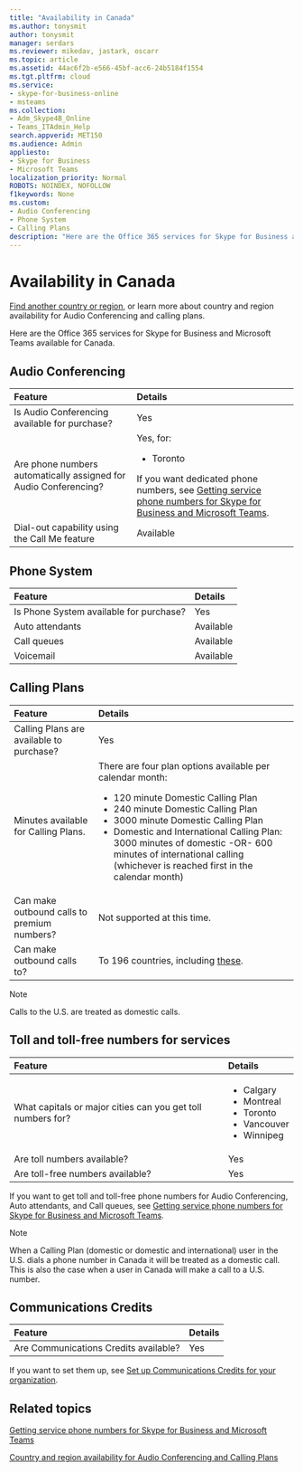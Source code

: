 ```yaml
---
title: "Availability in Canada"
ms.author: tonysmit
author: tonysmit
manager: serdars
ms.reviewer: mikedav, jastark, oscarr
ms.topic: article
ms.assetid: 44ac6f2b-e566-45bf-acc6-24b5184f1554
ms.tgt.pltfrm: cloud
ms.service: 
- skype-for-business-online
- msteams
ms.collection: 
- Adm_Skype4B_Online 
- Teams_ITAdmin_Help
search.appverid: MET150
ms.audience: Admin
appliesto:
- Skype for Business 
- Microsoft Teams
localization_priority: Normal
ROBOTS: NOINDEX, NOFOLLOW
f1keywords: None
ms.custom:
- Audio Conferencing
- Phone System
- Calling Plans
description: "Here are the Office 365 services for Skype for Business and Microsoft Teams available for Canada."
---
```


# Availability in Canada

[Find another country or region](country-and-region-availability-for-audio-conferencing-and-calling-plans.md), or learn more about country and region availability for Audio Conferencing and calling plans.

Here are the Office 365 services for Skype for Business and Microsoft Teams available for Canada.

## Audio Conferencing

|**Feature**|**Details**|
|:-----|:-----|
|Is Audio Conferencing available for purchase?  <br/> |Yes  <br/> |
|Are phone numbers automatically assigned for Audio Conferencing?  <br/> |Yes, for:<br/><ul><li> Toronto</ul>If you want dedicated phone numbers, see [Getting service phone numbers for Skype for Business and Microsoft Teams](/SkypeForBusiness/what-is-phone-system-in-office-365/getting-service-phone-numbers).  <br/> |
|Dial-out capability using the Call Me feature  <br/> |Available  <br/> |

## Phone System

|**Feature**|**Details**|
|:-----|:-----|
|Is Phone System available for purchase?  <br/> |Yes  <br/> |
| Auto attendants <br/> |Available  <br/> |
|Call queues  <br/> |Available  <br/> |
|Voicemail  <br/> |Available  <br/> |

## Calling Plans

| **Feature**                                        | **Details**                                                                                                                                                                                                                                                                 |
|:---------------------------------------------------|:----------------------------------------------------------------------------------------------------------------------------------------------------------------------------------------------------------------------------------------------------------------------------|
| Calling Plans are available to purchase?  <br/>    | Yes  <br/>                                                                                                                                                                                                                                                                  |
| Minutes available for Calling Plans.               | There are four plan options available per calendar month: <ul><li>120 minute Domestic Calling Plan </li><li>240 minute Domestic Calling Plan</li></li><li>3000 minute Domestic Calling Plan</li></li><li>Domestic and International Calling Plan: 3000 minutes of domestic -OR- 600 minutes of international calling (whichever is reached first in the calendar month)</li>|
| Can make outbound calls to premium numbers?  <br/> | Not supported at this time.<br/>                                                                                                                                                                                                                                            |
| Can make outbound calls to?  <br/>                 | To 196 countries, including [these](users-can-make-outbound-calls-to-these-countries-and-regions.md).<br/>                                                                                                                                                                  |

> [!Note]
> Calls to the U.S. are treated as domestic calls.

## Toll and toll-free numbers for services

|**Feature**|**Details**|
|:-----|:-----|
|What capitals or major cities can you get toll numbers for?  <br/> | <ul><li>Calgary <li>  Montreal <li>  Toronto <li>  Vancouver <li>  Winnipeg </ul> |
|Are toll numbers available?  <br/> |Yes  <br/> |
|Are toll-free numbers available?  <br/> |Yes  <br/> |

 If you want to get toll and toll-free phone numbers for Audio Conferencing, Auto attendants, and Call queues, see [Getting service phone numbers for Skype for Business and Microsoft Teams](/SkypeForBusiness/what-is-phone-system-in-office-365/getting-service-phone-numbers).

> [!Note] 
> When a Calling Plan (domestic or domestic and international)  user in the U.S. dials a phone number in Canada it will be treated as a domestic call. This is also the case when a user in Canada will make a call to a U.S. number.

## Communications Credits

|**Feature**|**Details**|
|:-----|:-----|
|Are Communications Credits available?  <br/> |Yes  <br/> |

If you want to set them up, see [Set up Communications Credits for your organization](../set-up-communications-credits-for-your-organization.md).

## Related topics

[Getting service phone numbers for Skype for Business and Microsoft Teams](/SkypeForBusiness/what-is-phone-system-in-office-365/getting-service-phone-numbers)

[Country and region availability for Audio Conferencing and Calling Plans](country-and-region-availability-for-audio-conferencing-and-calling-plans.md)
